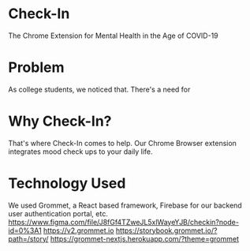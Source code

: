 # Check-In
The Chrome Extension for Mental Health in the Age of COVID-19

# Problem
As college students, we noticed that. There's a need for
 
# Why Check-In?
That's where Check-In comes to help. Our Chrome Browser extension integrates mood check ups to your daily life. 
 
 
 
# Technology Used
We used Grommet, a React based framework, Firebase for our backend user authentication portal, etc. 
https://www.figma.com/file/J8fGf4TZweJL5xlWayeYJB/checkin?node-id=0%3A1
https://v2.grommet.io
https://storybook.grommet.io/?path=/story/
https://grommet-nextjs.herokuapp.com/?theme=grommet


